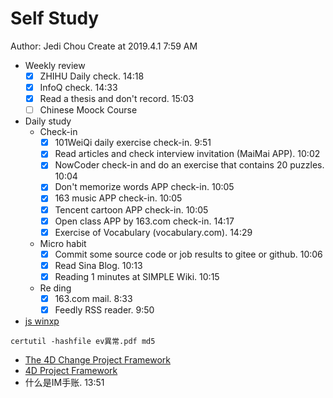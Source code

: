 # Self Study

Author: Jedi Chou
Create at 2019.4.1 7:59 AM

* Weekly review
  -[x] ZHIHU Daily check. 14:18
  -[x] InfoQ check. 14:33
  -[x] Read a thesis and don't record. 15:03
  -[ ] Chinese Moock Course

* Daily study
  * Check-in
    -[x] 101WeiQi daily exercise check-in. 9:51
    -[x] Read articles and check interview invitation (MaiMai APP). 10:02
    -[x] NowCoder check-in and do an exercise that contains 20 puzzles. 10:04
    -[x] Don't memorize words APP check-in. 10:05
    -[x] 163 music APP check-in. 10:05
    -[x] Tencent cartoon APP check-in. 10:05
    -[x] Open class APP by 163.com check-in. 14:17
    -[x] Exercise of Vocabulary (vocabulary.com). 14:29

  * Micro habit
    -[x] Commit some source code or job results to gitee or github. 10:06
    -[x] Read Sina Blog. 10:13
    -[x] Reading 1 minutes at SIMPLE Wiki. 10:15

  * Re ding
    -[x] 163.com mail. 8:33
    -[x] Feedly RSS reader. 9:50

* [js winxp](https://winxp.now.sh/)

```text
certutil -hashfile ev異常.pdf md5
```

* [The 4D Change Project Framework](http://changingminds.org/disciplines/change_management/4d_change_project/4d_change_project.htm)
* [4D Project Framework](http://accuwiz.com/development-methodology.php)
* 什么是IM手账. 13:51
